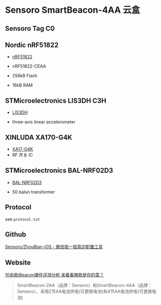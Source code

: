 # Sensoro SmartBeacon-4AA 云盒

## Sensoro Tag C0 

## Nordic nRF51822

- [nRF51822](https://www.nordicsemi.com/products/nrf51822)

- nRF51822-CEAA

- 256kB Flash
- 16kB RAM

## STMicroelectronics  LIS3DH C3H

- [LIS3DH](https://www.st.com/en/mems-and-sensors/lis3dh.html)

-  three-axis linear accelerometer

## XINLUDA XA170-G4K

- [XA17-G4K](https://item.szlcsc.com/528809.html)
- RF 开关 IC

## STMicroelectronics  BAL-NRF02D3

- [BAL-NRF02D3](https://www.st.com/en/emi-filtering-and-signal-conditioning/bal-nrf02d3.html)

- 50 balun transformer

## Protocol

see `protocol.txt`

## Github

[Sensoro/ZhouBian-iOS - 微信摇一摇周边配置工具](https://github.com/Sensoro/ZhouBian-iOS)

## Website

[10余款iBeacon硬件评测分析 来看看哪款是你的菜？](https://www.sohu.com/a/4522868_123709)

> SmartBeacon-2AA（品牌：Sensoro）和SmartBeacon-4AA（品牌：Sensoro），采用2节AA电池供电(可更换电池)和4节AA电池供电(可更换电池)



